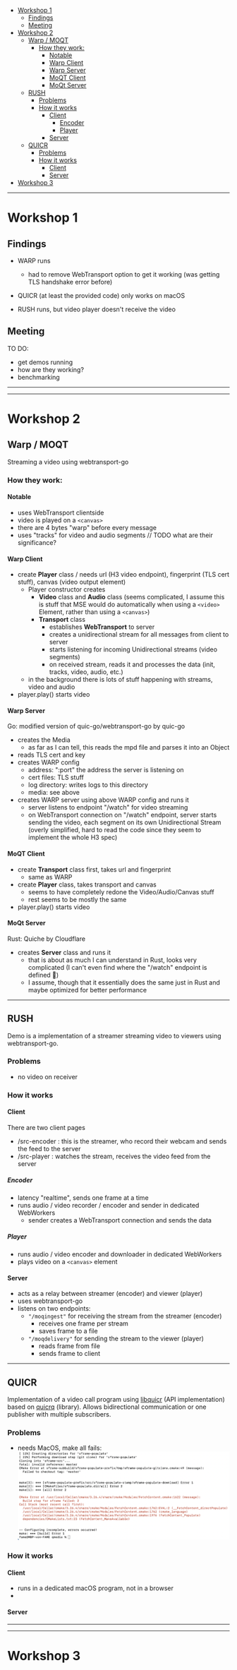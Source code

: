 - [Workshop 1](#workshop-1)
  - [Findings](#findings)
  - [Meeting](#meeting)
- [Workshop 2](#workshop-2)
  - [Warp / MOQT](#warp--moqt)
    - [How they work:](#how-they-work)
      - [Notable](#notable)
      - [Warp Client](#warp-client)
      - [Warp Server](#warp-server)
      - [MoQT Client](#moqt-client)
      - [MoQt Server](#moqt-server)
  - [RUSH](#rush)
    - [Problems](#problems)
    - [How it works](#how-it-works)
      - [Client](#client)
        - [Encoder](#encoder)
        - [Player](#player)
      - [Server](#server)
  - [QUICR](#quicr)
    - [Problems](#problems-1)
    - [How it works](#how-it-works-1)
      - [Client](#client-1)
      - [Server](#server-1)
- [Workshop 3](#workshop-3)

---

# Workshop 1

## Findings

- WARP runs
  - had to remove WebTransport option to get it working (was getting TLS handshake error before)

- QUICR (at least the provided code) only works on macOS

- RUSH runs, but video player doesn't receive the video


## Meeting
TO DO: 
  - get demos running
  - how are they working?
  - benchmarking

---
---

# Workshop 2

## Warp / MOQT

Streaming a video using webtransport-go

### How they work:

#### Notable
  - uses WebTransport clientside
  - video is played on a ``<canvas>``
  - there are 4 bytes "warp" before every message
  - uses "tracks" for video and audio segments // TODO what are their significance?

#### Warp Client
  - create __Player__ class / needs url (H3 video endpoint), fingerprint (TLS cert stuff), canvas (video output element)
    - Player constructor creates 
      - __Video__ class and __Audio__ class (seems complicated, I assume this is stuff that MSE would do automatically when using a ``<video>`` Element, rather than using a ``<canvas>``)
      - __Transport__ class
        - establishes __WebTransport__ to server
        - creates a unidirectional stream for all messages from client to server
        - starts listening for incoming Unidirectional streams (video segments)
        - on received stream, reads it and processes the data (init, tracks, video, audio, etc.)
    - in the background there is lots of stuff happening with streams, video and audio
  - player.play() starts video

#### Warp Server
Go: modified version of quic-go/webtransport-go by quic-go
  - creates the Media
    - as far as I can tell, this reads the mpd file and parses it into an Object
  - reads TLS cert and key
  - creates WARP config
    - address: ":port" the address the server is listening on
    - cert files: TLS stuff
    - log directory: writes logs to this directory
    - media: see above
  - creates WARP server using above WARP config and runs it
    - server listens to endpoint "/watch" for video streaming
    - on WebTransport connection on "/watch" endpoint, server starts sending the video, each segment on its own Unidirectional Stream (overly simplified, hard to read the code since they seem to implement the whole H3 spec)

#### MoQT Client
  - create __Transport__ class first, takes url and fingerprint
    - same as WARP
  - create __Player__ class, takes transport and canvas
    - seems to have completely redone the Video/Audio/Canvas stuff 
    - rest seems to be mostly the same
  - player.play() starts video

#### MoQt Server
Rust: Quiche by Cloudflare
  - creates __Server__ class and runs it
    - that is about as much I can understand in Rust, looks very complicated
     (I can't even find where the "/watch" endpoint is defined 🫣)
    - I assume, though that it essentially does the same just in Rust and maybe optimized for better performance

---

## RUSH

Demo is a implementation of a streamer streaming video to viewers using webtransport-go.

### Problems
  - no video on receiver

### How it works

#### Client

There are two client pages
  - /src-encoder : this is the streamer, who record their webcam and sends the feed to the server
  - /src-player : watches the stream, receives the video feed from the server
  
##### Encoder
  - latency "realtime", sends one frame at a time
  - runs audio / video recorder / encoder and sender in dedicated WebWorkers
    - sender creates a WebTransport connection and sends the data

##### Player
  - runs audio / video encoder and downloader in dedicated WebWorkers
  - plays video on a ``<canvas>`` element

#### Server
  - acts as a relay between streamer (encoder) and viewer (player)
  - uses webtransport-go
  - listens on two endpoints:
    - ``"/moqingest"`` for receiving the stream from the streamer (encoder) 
      - receives one frame per stream
      - saves frame to a file
    - ``"/moqdelivery"`` for sending the stream to the viewer (player)
      - reads frame from file
      - sends frame to client

---

## QUICR

Implementation of a video call program using [libquicr](https://github.com/Quicr/libquicr) (API implementation) based on [quicrq](https://github.com/Quicr/quicrq) (library). Allows bidirectional communication or one publisher with multiple subscribers.

### Problems
-  needs MacOS, make all fails:
![Rush make error](rush-make-error.png "make error building rush project")

### How it works

#### Client
  - runs in a dedicated macOS program, not in a browser
  - 

#### Server

---
---

# Workshop 3